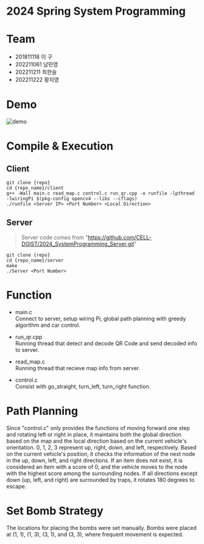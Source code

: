 # 2024 Spring System Programming

# Team
- 201811118 이 구 
- 202211061 남민영
- 202211211 최한슬
- 202211222 황지영

# Demo
![demo](https://github.com/99sphere/2024-Spring-System-Programming/assets/59161083/beb5565a-b684-4464-973a-12047003a68c)


# Compile & Execution
## Client
```
git clone {repo}
cd {repo_name}/client
g++ -Wall main.c read_map.c control.c run_qr.cpp -o runfile -lpthread -lwiringPi $(pkg-config opencv4 --libs --cflags)
./runfile <Server IP> <Port Number> <Local Direction>
```

## Server
> Server code comes from "https://github.com/CELL-DGIST/2024_SystemProgramming_Server.git"

```
git clone {repo}
cd {repo_name}/server
make
./Server <Port Number>
```

# Function
- main.c      
  Connect to server, setup wiring Pi, global path planning with greedy algorithm and car control. 
  
- run_qr.cpp     
  Running thread that detect and decode QR Code and send decoded info to server.

- read_map.c     
  Running thread that recieve map info from server.
    
- control.c     
  Consist with go_straight, turn_left, turn_right function.

# Path Planning
Since "control.c" only provides the functions of moving forward one step and rotating left or right in place, it maintains both the global direction based on the map and the local direction based on the current vehicle's orientation. 0, 1, 2, 3 represent up, right, down, and left, respectively. Based on the current vehicle's position, it checks the information of the next node in the up, down, left, and right directions. If an item does not exist, it is considered an item with a score of 0, and the vehicle moves to the node with the highest score among the surrounding nodes. If all directions except down (up, left, and right) are surrounded by traps, it rotates 180 degrees to escape.

# Set Bomb Strategy
The locations for placing the bombs were set manually. Bombs were placed at (1, 1), (1, 3), (3, 1), and (3, 3), where frequent movement is expected.

